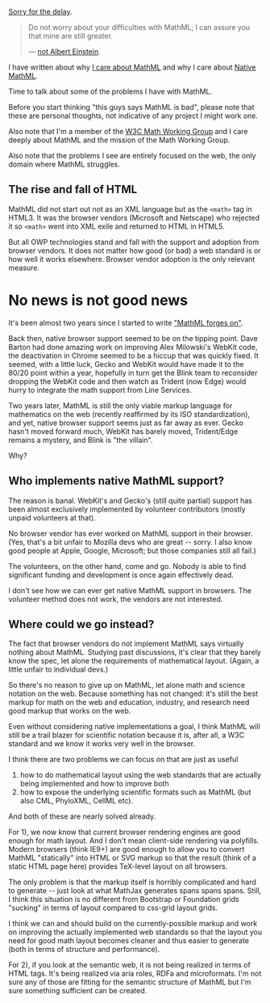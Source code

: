 [Sorry for the delay](/0169).


> Do not worry about your difficulties with MathML; I can assure you that mine are still greater.
>
> — [not Albert Einstein](http://en.wikiquote.org/wiki/Albert_Einstein#1940s).

I have written about why [I care about MathML](http://www.peterkrautzberger.org/0175/) and why I care about [Native MathML](http://www.peterkrautzberger.org/0176/).

Time to talk about some of the problems I have with MathML.

Before you start thinking "this guys says MathML is bad", please note that these are personal thoughts, not indicative of any project I might work one.

Also note that I'm a member of the [W3C Math Working Group](http://www.w3.org/Math/) and I care deeply about MathML and the mission of the Math Working Group.

Also note that the problems I see are entirely focused on the web, the only domain where MathML struggles.

## The rise and fall of HTML

MathML did not start out not as an XML language but as the `<math>` tag in HTML3. It was the browser vendors (Microsoft and Netscape) who rejected it so `<math>` went into XML exile and returned to HTML in HTML5.

But all OWP technologies stand and fall with the support and adoption from browser vendors. It does not matter how good (or bad) a web standard is or how well it works elsewhere. Browser vendor adoption is the only relevant measure.

# No news is not good news

It's been almost two years since I started to write ["MathML forges on"](http://radar.oreilly.com/2013/11/mathml-forges-on.html).

Back then, native browser support seemed to be on the tipping point. Dave Barton had done amazing work on improving Alex Milowski's WebKit code, the deactivation in Chrome seemed to be a hiccup that was quickly fixed. It seemed, with a little luck, Gecko and WebKit would have made it to the 80/20 point within a year, hopefully in turn get the Blink team to reconsider dropping the WebKit code and then watch as Trident (now Edge) would hurry to integrate the math support from Line Services.

Two years later, MathML is still the only viable markup language for mathematics on the web (recently reaffirmed by its ISO standardization), and yet, native browser support seems just as far away as ever. Gecko hasn't moved forward much, WebKit has barely moved, Trident/Edge remains a mystery, and Blink is "the villain".

Why?

## Who implements native MathML support?

The reason is banal. WebKit's and Gecko's (still quite partial) support has been almost exclusively implemented by volunteer contributors (mostly unpaid volunteers at that).

No browser vendor has ever worked on MathML support in their browser. (Yes, that's a bit unfair to Mozilla devs who are great -- sorry. I also know good people at Apple, Google, Microsoft; but those companies still all fail.)

The volunteers, on the other hand, come and go. Nobody is able to find significant funding and development is once again effectively dead.

I don't see how we can ever get native MathML support in browsers. The volunteer method does not work, the vendors are not interested.

## Where could we go instead?

The fact that browser vendors do not implement MathML says virtually nothing about MathML. Studying past discussions, it's clear that they barely know the spec, let alone the requirements of mathematical layout. (Again, a little unfair to individual devs.)

So there's no reason to give up on MathML, let alone math and science notation on the web. Because something has not changed: it's still the best markup for math on the web and education, industry, and research need good markup that works on the web.

Even without considering native implementations a goal, I think MathML will still be a trail blazer for scientific notation because it is, after all, a W3C standard and we know it works very well in the browser.

I think there are two problems we can focus on that are just as useful

1) how to do mathematical layout using the web standards that are actually being implemented and how to improve both
2) how to expose the underlying scientific formats such as MathML (but also CML, PhyloXML, CellML etc).

And both of these are nearly solved already.

For 1), we now know that current browser rendering engines are good enough for math layout. And I don't mean client-side rendering via polyfills. Modern browsers (think IE9+) are good enough to allow you to convert MathML "statically" into HTML or SVG markup so that the result (think of a static HTML page here) provides TeX-level layout on all browsers.

The only problem is that the markup itself is horribly complicated and hard to generate -- just look at what MathJax generates spans spans spans. Still, I think this situation is no different from Bootstrap or Foundation grids "sucking" in terms of layout compared to css-grid layout grids.

I think we can and should build on the currently-possible markup  and work on improving the actually implemented web standards so that the layout you need for good math layout becomes cleaner and thus easier to generate (both in terms of structure and performance).

For 2), if you look at the semantic web, it is not being realized in terms of HTML tags. It's being realized via aria roles, RDFa and microformats. I'm not sure any of those are fitting for the semantic structure of MathML but I'm sure something sufficient can be created.
